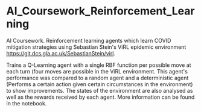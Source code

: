 # AI_Coursework_Reinforcement_Learning
AI Coursework. Reinforcement learning agents which learn COVID mitigation strategies using Sebastian Stein's ViRL epidemic environment https://git.dcs.gla.ac.uk/SebastianStein/virl.

Trains a Q-Learning agent with a single RBF function per possible move at each turn (four moves are possible in the ViRL environment. This agent's performance was compared to a random agent and a deterministic agent (Performs a certain action given certain circumstances in the environment) to show improvements. The states of the environment are also analysed as well as the rewards received by each agent. More information can be found in the notebook.
